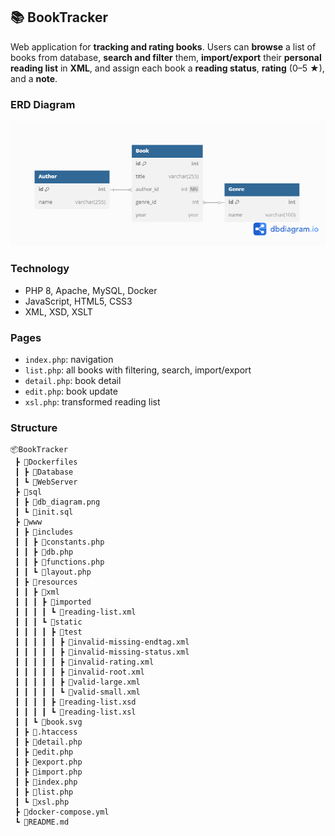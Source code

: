 ## 📚 BookTracker

Web application for **tracking and rating books**. Users can **browse** a list of books from database, **search and filter** them, **import/export** their **personal reading list** in **XML**, and assign each book a **reading status**, **rating** (0–5 ★), and a **note**.

### ERD Diagram
![ERD Diagram](sql/db_diagram.png)

### Technology
- PHP 8, Apache, MySQL, Docker
- JavaScript, HTML5, CSS3
- XML, XSD, XSLT

### Pages
- `index.php`: navigation
- `list.php`: all books with filtering, search, import/export
- `detail.php`: book detail
- `edit.php`: book update
- `xsl.php`: transformed reading list

### Structure
```
📦BookTracker
 ┣ 📂Dockerfiles
 ┃ ┣ 📜Database
 ┃ ┗ 📜WebServer
 ┣ 📂sql
 ┃ ┣ 📜db_diagram.png
 ┃ ┗ 📜init.sql
 ┣ 📂www
 ┃ ┣ 📂includes
 ┃ ┃ ┣ 📜constants.php
 ┃ ┃ ┣ 📜db.php
 ┃ ┃ ┣ 📜functions.php
 ┃ ┃ ┗ 📜layout.php
 ┃ ┣ 📂resources
 ┃ ┃ ┣ 📂xml
 ┃ ┃ ┃ ┣ 📂imported
 ┃ ┃ ┃ ┃ ┗ 📜reading-list.xml
 ┃ ┃ ┃ ┗ 📂static
 ┃ ┃ ┃ ┃ ┣ 📂test
 ┃ ┃ ┃ ┃ ┃ ┣ 📜invalid-missing-endtag.xml
 ┃ ┃ ┃ ┃ ┃ ┣ 📜invalid-missing-status.xml
 ┃ ┃ ┃ ┃ ┃ ┣ 📜invalid-rating.xml
 ┃ ┃ ┃ ┃ ┃ ┣ 📜invalid-root.xml
 ┃ ┃ ┃ ┃ ┃ ┣ 📜valid-large.xml
 ┃ ┃ ┃ ┃ ┃ ┗ 📜valid-small.xml
 ┃ ┃ ┃ ┃ ┣ 📜reading-list.xsd
 ┃ ┃ ┃ ┃ ┗ 📜reading-list.xsl
 ┃ ┃ ┗ 📜book.svg
 ┃ ┣ 📜.htaccess
 ┃ ┣ 📜detail.php
 ┃ ┣ 📜edit.php
 ┃ ┣ 📜export.php
 ┃ ┣ 📜import.php
 ┃ ┣ 📜index.php
 ┃ ┣ 📜list.php
 ┃ ┗ 📜xsl.php
 ┣ 📜docker-compose.yml
 ┗ 📜README.md
```